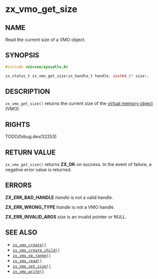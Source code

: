 # zx_vmo_get_size

## NAME

<!-- Contents of this heading updated by update-docs-from-fidl, do not edit. -->

Read the current size of a VMO object.

## SYNOPSIS

<!-- Contents of this heading updated by update-docs-from-fidl, do not edit. -->

```c
#include <zircon/syscalls.h>

zx_status_t zx_vmo_get_size(zx_handle_t handle, uint64_t* size);
```

## DESCRIPTION

`zx_vmo_get_size()` returns the current size of the [virtual memory
object](/docs/reference/kernel_objects/vm_object.md) (VMO).

## RIGHTS

<!-- Contents of this heading updated by update-docs-from-fidl, do not edit. -->

TODO(fxbug.dev/32253)

## RETURN VALUE

`zx_vmo_get_size()` returns **ZX_OK** on success. In the event
of failure, a negative error value is returned.

## ERRORS

**ZX_ERR_BAD_HANDLE**  *handle* is not a valid handle.

**ZX_ERR_WRONG_TYPE**  *handle* is not a VMO handle.

**ZX_ERR_INVALID_ARGS**  *size* is an invalid pointer or NULL.

## SEE ALSO

 - [`zx_vmo_create()`]
 - [`zx_vmo_create_child()`]
 - [`zx_vmo_op_range()`]
 - [`zx_vmo_read()`]
 - [`zx_vmo_set_size()`]
 - [`zx_vmo_write()`]

<!-- References updated by update-docs-from-fidl, do not edit. -->

[`zx_vmo_create()`]: vmo_create.md
[`zx_vmo_create_child()`]: vmo_create_child.md
[`zx_vmo_op_range()`]: vmo_op_range.md
[`zx_vmo_read()`]: vmo_read.md
[`zx_vmo_set_size()`]: vmo_set_size.md
[`zx_vmo_write()`]: vmo_write.md

